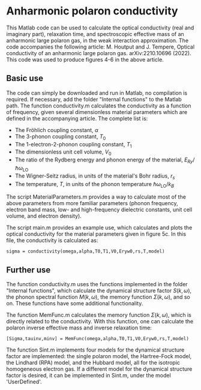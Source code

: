 # Anharmonic polaron conductivity

This Matlab code can be used to calculate the optical conductivity (real and imaginary part), relaxation time,
and spectroscopic effective mass of an anharmonic large polaron gas, in the weak interaction approximation.
The code accompanies the following article:
M. Houtput and J. Tempere, Optical conductivity of an anharmonic large polaron gas. arXiv:2210.10696 (2022).
This code was used to produce figures 4-6 in the above article.

## Basic use

The code can simply be downloaded and run in Matlab, no compilation is required. If necessary, add the folder
"Internal functions" to the Matlab path.
The function conductivity.m calculates the conductivity as a function of frequency, given several dimensionless
material parameters which are defined in the accompanying article. The complete list is:
- The Fröhlich coupling constant, $\alpha$
- The 3-phonon coupling constant, $T_0$
- The 1-electron-2-phonon coupling constant, $T_1$
- The dimensionless unit cell volume, $V_0$
- The ratio of the Rydberg energy and phonon energy of the material, $E_{Ry} / \hbar \omega_{\text{LO}}$
- The Wigner-Seitz radius, in units of the material's Bohr radius, $r_s$
- The temperature, $T$, in units of the phonon temperature $\hbar \omega_{\text{LO}}/ k_B$

The script MaterialParameters.m provides a way to calculate most of the above parameters from more familiar
parameters (phonon frequency, electron band mass, low- and high-frequency dielectric constants, unit cell volume,
and electron density).

The script main.m provides an example use, which calculates and plots the optical conductivity for the material
parameters given in figure 5c. In this file, the conductivity is calculated as:

`sigma = conductivity(omega,alpha,T0,T1,V0,Eryw0,rs,T,model)`

## Further use

The function conductivity.m uses the functions implemented in the folder "Internal functions", which calculate
the dynamical structure factor $S(k,\omega)$, the phonon spectral function $M(k,\omega)$, the memory function
$\Sigma(k,\omega)$, and so on. These functions have some additional functionality.

The function MemFunc.m calculates the memory function $\Sigma(k,\omega)$, which is directly related to the
conductivity. With this function, one can calculate the polaron inverse effective mass and inverse relaxation time:

`[Sigma,tauinv,minv] = MemFunc(omega,alpha,T0,T1,V0,Eryw0,rs,T,model)`

The function Sint.m implements four models for the dynamical structure factor are implemented: the single polaron
model, the Hartree-Fock model, the Lindhard (RPA) model, and the Hubbard model, all for the isotropic homogeneous
electron gas. If a different model for the dynamical structure factor is desired, it can be implemented in Sint.m,
under the model 'UserDefined'.

